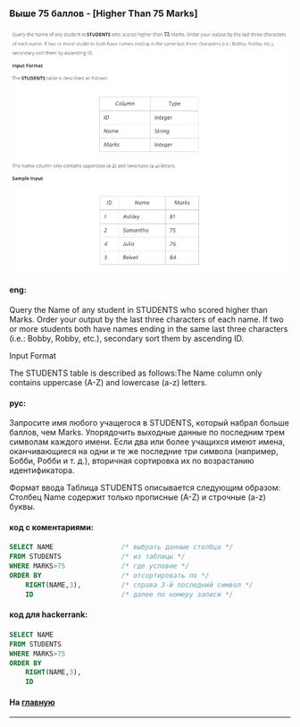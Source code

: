 ### Выше 75 баллов - [Higher Than 75 Marks]

<img src="./art/18.png" alt="solution" >

#### eng:
Query the Name of any student in STUDENTS who scored higher than  Marks. Order your output by the last three characters of each name. If two or more students both have names ending in the same last three characters (i.e.: Bobby, Robby, etc.), secondary sort them by ascending ID.

Input Format

The STUDENTS table is described as follows:The Name column only contains uppercase (A-Z) and lowercase (a-z) letters.


#### рус:
Запросите имя любого учащегося в STUDENTS, который набрал больше баллов, чем Marks.
Упорядочить выходные данные по последним трем символам каждого имени. 
Если два или более учащихся имеют имена, оканчивающиеся на одни и те же последние три символа (например, Бобби, Робби и т. д.), вторичная сортировка их по возрастанию идентификатора.

Формат ввода
Таблица STUDENTS описывается следующим образом: Столбец Name содержит только прописные (A-Z) и строчные (a-z) буквы.


#### код с коментариями:
```sql
SELECT NAME                 /* выбрать данные столбца */
FROM STUDENTS               /* из таблицы */
WHERE MARKS>75              /* где условие */
ORDER BY                    /* отсортировать по */
    RIGHT(NAME,3),          /* справа 3-й последний символ */
    ID                      /* далее по номеру записи */
```

#### код для hackerrank:
```sql
SELECT NAME 
FROM STUDENTS 
WHERE MARKS>75 
ORDER BY 
    RIGHT(NAME,3),
    ID
```


#### На [главную](https://github.com/BEPb/hackerrank_sql#readme)

---